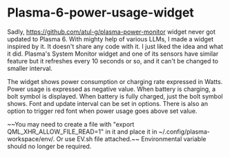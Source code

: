 ﻿# Plasma-6-power-usage-widget

Sadly, https://github.com/atul-g/plasma-power-monitor widget never got updated to Plasma 6. 
With mighty help of various LLMs, I made a widget inspired by it. It doesn't share any code with it. I just liked the idea and what it did.
Plasma's System Monitor widget and one of its sensors have similar feature but it refreshes every 10 seconds or so, and it can't be changed to smaller interval. 

The widget shows power consumption or charging rate expressed in Watts. 
Power usage is expressed as negative value. When battery is charging, a bolt symbol is displayed. When battery is fully charged, just the bolt symbol shows. 
Font and update interval can be set in options. There is also an option to trigger red font when power usage goes above set value. 

~~You may need to create a file with "export QML_XHR_ALLOW_FILE_READ=1" in it and place it in ~/.config/plasma-workspace/env/. Or use EV.sh file attached.~~
Environmental variable should no longer be required.

